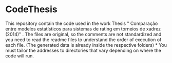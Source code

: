 # CodeThesis
This repository contain the code used in the work Thesis " Comparação entre modelos estatísticos para sistemas de rating em torneios de xadrez (2014)" . The files are original, so the comments are not standardized and you need to read the readme files to understand the order of execution of each file. (The generated data is already inside the respective folders) * You must tailor the addresses to directories that vary depending on where the code will run.
